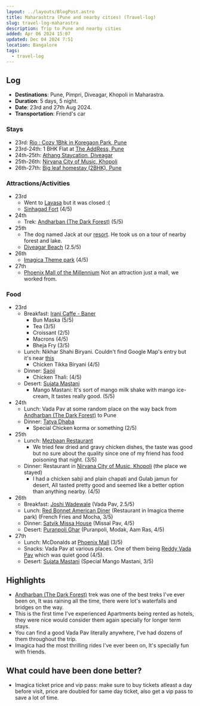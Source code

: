 ```yaml
---
layout: ../layouts/BlogPost.astro
title: Maharashtra (Pune and nearby cities) (Travel-log)
slug: travel-log-maharastra
description: Trip to Pune and nearby cities
added: Apr 06 2024 15:07
updated: Dec 04 2024 7:51
location: Bangalore
tags:
  - travel-log
---
```

## Log

- **Destinations**: Pune, Pimpri, Diveagar, Khopoli in Maharastra.
- **Duration**: 5 days, 5 night.
- **Date**: 23rd and 27th Aug 2024.
- **Transportation**: Friend's car

### Stays
- 23rd: [Rio : Cozy 1Bhk in Koregaon Park, Pune](https://www.booking.com/hotel/in/rio-cozy-1bhk-in-koregaon-park-wifi-ac-king-bed.en-gb.html) 
- 23rd-24th: 1 BHK Flat at [The AddRess, Pune](https://maps.app.goo.gl/t8xZQYQWs2ZEVnso7) 
- 24th-25th: [Athang Staycation, Diveagar](https://maps.app.goo.gl/21tCDG9U2aKzCRtR6)
- 25th-26th: [Nirvana City of Music, Khopoli](https://maps.app.goo.gl/yfk9BZ7pnUXWiiGZ8)
- 26th-27th: [Big leaf homestay (2BHK), Pune](https://maps.app.goo.gl/oKxW4JbzQCvbQ1gg9?g_st=com.google.maps.preview.copy) 

### Attractions/Activities
- 23rd
	- Went to [Lavasa](https://maps.app.goo.gl/inXfY6zrQyd7P9JB8) but it was closed :(
	- [Sinhagad Fort](https://maps.app.goo.gl/JXnZSariX44DMqBU6) (4/5)
- 24th
	- Trek: [Andharban (The Dark Forest)](https://maps.app.goo.gl/gn6ayXpvS4CpFsJu7) (5/5)
- 25th
	- The dog named Jack at our [resort](https://maps.app.goo.gl/6nzuBDafFf9qfaY66?g_st=com.google.maps.preview.copy). He took us on a tour of nearby forest and lake. 
	- [Diveagar Beach](https://maps.app.goo.gl/mR5mS6gR4Yezv4i37) (2.5/5)
- 26th
	- [Imagica Theme park](https://maps.app.goo.gl/Pqnu7M8DWh3XSxS96) (4/5)
- 27th
	- [Phoenix Mall of the Millennium](https://maps.app.goo.gl/sZaJaEwP5NH6SMc7A) Not an attraction just a mall, we worked from.

### Food
- 23rd
	- Breakfast: [Irani Caffe - Baner](https://maps.app.goo.gl/EnANZXusj2kuKRJd7)
		- Bun Maska (5/5)
		- Tea (3/5)
		- Croissant (2/5)
		- Macrons (4/5)
		- Bheja Fry (3/5)
	- Lunch: Nikhar Shahi Biryani. Couldn't find Google Map's entry but it's near [this](https://maps.app.goo.gl/hRHydT6o4z1i99f36)
		- Chicken Tikka Biryani (4/5)
	- Dinner: [Saoji](https://maps.app.goo.gl/y7snPRRtu2VCYB6GA)
		- Chicken Thali:  (4/5)
	- Desert: [Sujata Mastani](https://maps.app.goo.gl/fwBxAEQUHrdG3QPM6)
		- Mango Mastani: It's sort of mango milk shake with mango ice-cream, It tastes really good. (5/5)
- 24th
	- Lunch: Vada Pav at some random place on the way back from [Andharban (The Dark Forest)](https://maps.app.goo.gl/gn6ayXpvS4CpFsJu7) to Pune
	- Dinner: [Tatya Dhaba](https://maps.app.goo.gl/HQwKoBwzkPPKGPCcA) 
		- Special Chicken korma or something (2/5)
- 25th
	- Lunch: [Mezbaan Restaurant](https://maps.app.goo.gl/uNfWAYEXmqd2525C6?g_st=com.google.maps.preview.copy) 
		- We tried few dried and gravy chicken dishes, the taste was good but no sure about the quality since one of my friend has food poisoning that night. (3/5) 
	- Dinner: Restaurant in [Nirvana City of Music, Khopoli](https://maps.app.goo.gl/yfk9BZ7pnUXWiiGZ8) (the place we stayed)
		- I had a chicken sabji and plain chapati and Gulab jamun for desert, All tasted pretty good and seemed like a better option than anything nearby. (4/5)
- 26th
	- Breakfast: [Joshi Wadewale](https://maps.app.goo.gl/CMbegS575QCjyQP38) (Vada Pav, 2.5/5)
	- Lunch: [Red Bonnet American Diner](https://maps.app.goo.gl/rEWZJwu65LnMunno9) (Restaurant in Imagica theme park) (French Fries and Mocha, 3/5)
	- Dinner: [Satvik Missa House](https://maps.app.goo.gl/xHA1nwtNVPuEbHm56) (Missal Pav, 4/5)
	- Desert: [Puranpoli Ghar](https://maps.app.goo.gl/MwULuxU8Q8ARjZcL8?g_st=com.google.maps.preview.copy) (Puranpoli, Modak, Aam Ras, 4/5)
- 27th
	- Lunch: McDonalds at [Phoenix Mall](https://maps.app.goo.gl/6iqU3c71ywG4Z77P8) (3/5)
	- Snacks: Vada Pav at various places. One of them being [Reddy Vada Pav](https://maps.app.goo.gl/KwZVFfLC4era9wR28) which was quiet good (4/5).
	- Desert: [Sujata Mastani]([https://maps.app.goo.gl/exfCvCRcUQKs2wdr9?g_st=com.google.maps.preview.copy](https://maps.app.goo.gl/exfCvCRcUQKs2wdr9?g_st=com.google.maps.preview.copy)) (Special Mango Mastani, 3/5)


## Highlights
- [Andharban (The Dark Forest)](https://maps.app.goo.gl/gn6ayXpvS4CpFsJu7) trek was one of the best treks I've ever been on, It was raining all the time, there were lot's waterfalls and bridges on the way. 
- This is the first time I've experienced Apartments being rented as hotels, they were nice would consider them again specially for longer term stays.
- You can find a good Vada Pav literally anywhere, I've had dozens of them throughout the trip.
- Imagica had the most thrilling rides I've ever been on, It's specially fun with friends.


## What could have been done better?

- Imagica ticket price and vip pass: make sure to buy tickets atleast a day before visit, price are doubled for same day ticket, also get a vip pass to save a lot of time.

